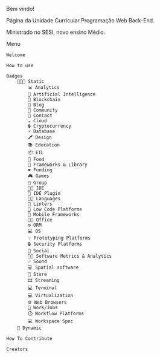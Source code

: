  Bem vindo! 
 
Página da Unidade Curricular Programação Web Back-End.

Ministrado no SESI, novo ensino Médio.

Menu

    Welcome

    How to use

    Badges
        🧑🏼‍🏭 Static
            📊 Analytics
            🤖 Artificial Intelligence
            🔗 Blockchain
            📝 Blog
            👥 Community
            📱 Contact
            ☁ Cloud
            💲 Cryptocurrency
            ⚡ Database
            🖍 Design
            📚 Education
            📦 ETL
            🍔 Food
            🚀 Frameworks & Library
            ❤ Funding
            🎮 Games
            🤜 Group
            👩‍💻 IDE
            🔌 IDE Plugin
            👩‍💻 Languages
            🧐 Linters
            🎡 Low Code Platforms
            📱 Mobile Frameworks
            👨‍💻 Office
            ⚙️ ORM
            💻 OS
            💡 Prototyping Platforms
            🔒 Security Platforms
            👨 Social
            👩‍💻 Software Metrics & Analytics
            🎶 Sound
            💻 Spatial software
            🛒 Store
            🎞 Streaming
            💻 Terminal
            💻 Virtualization
            🌐 Web Browsers
            🥅 Work/Jobs
            ⏱️ Workflow Platforms
            💻 Workspace Spec
        🔁 Dynamic

    How To Contribute

    Creators
